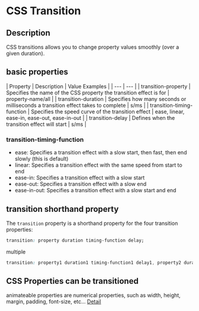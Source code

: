 # CSS Transition

## Description
CSS transitions allows you to change property values smoothly (over a given duration).

## basic properties
| Property | Description | Value Examples |
| --- | --- |
| transition-property | Specifies the name of the CSS property the transition effect is for | property-name/all |
| transition-duration | Specifies how many seconds or milliseconds a transition effect takes to complete | <n>s/<n>ms |
| transition-timing-function | Specifies the speed curve of the transition effect | ease, linear, ease-in, ease-out, ease-in-out |
| transition-delay | Defines when the transition effect will start | <n>s/<n>ms |

### transition-timing-function
- ease: Specifies a transition effect with a slow start, then fast, then end slowly (this is default)
- linear: Specifies a transition effect with the same speed from start to end
- ease-in: Specifies a transition effect with a slow start
- ease-out: Specifies a transition effect with a slow end
- ease-in-out: Specifies a transition effect with a slow start and end

## transition shorthand property
The `transition` property is a shorthand property for the four transition properties:
```css
transition: property duration timing-function delay;
```
multiple
```css
transition: property1 duration1 timing-function1 delay1, property2 duration2 timing-function2 delay2, ...;
```

## CSS Properties can be transitioned
animateable properties are numerical properties, such as width, height, margin, padding, font-size, etc...
[Detail](https://developer.mozilla.org/en-US/docs/Web/CSS/CSS_animated_properties)
